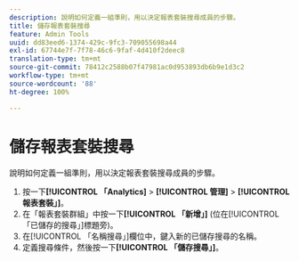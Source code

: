 ```yaml
---
description: 說明如何定義一組準則，用以決定報表套裝搜尋成員的步驟。
title: 儲存報表套裝搜尋
feature: Admin Tools
uuid: dd83eed6-1374-429c-9fc3-709055698a44
exl-id: 67744e7f-7f78-46c6-9faf-4d410f2deec8
translation-type: tm+mt
source-git-commit: 78412c2588b07f47981ac0d953893db6b9e1d3c2
workflow-type: tm+mt
source-wordcount: '88'
ht-degree: 100%

---
```


# 儲存報表套裝搜尋

說明如何定義一組準則，用以決定報表套裝搜尋成員的步驟。

1. 按一下&#x200B;**[!UICONTROL 「Analytics]** > **[!UICONTROL 管理]** > **[!UICONTROL 報表套裝」]**。
1. 在「報表套裝群組」中按一下&#x200B;**[!UICONTROL 「新增」]** (位在[!UICONTROL 「已儲存的搜尋」]標題旁)。
1. 在[!UICONTROL 「名稱搜尋」]欄位中，鍵入新的已儲存搜尋的名稱。
1. 定義搜尋條件，然後按一下&#x200B;**[!UICONTROL 「儲存搜尋」]**。
